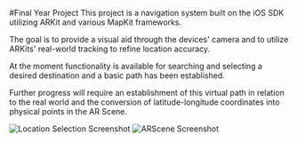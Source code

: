 #Final Year Project
This project is a navigation system built on the iOS SDK utilizing ARKit and various MapKit frameworks.

The goal is to provide a visual aid through the devices' camera and to utilize ARKits' real-world tracking to refine location accuracy.

At the moment functionality is available for searching and selecting a desired destination and a basic path has been established.

Further progress will require an establishment of this virtual path in relation to the real world and the conversion of latitude-longitude coordinates into physical points in the AR Scene.


![Location Selection Screenshot](https://i.imgur.com/l5qsMUo.png) ![ARScene Screenshot](https://i.imgur.com/QRz0QzI.jpg)
